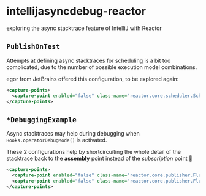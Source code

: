 # intellijasyncdebug-reactor
exploring the async stacktrace feature of IntelliJ with Reactor


## `PublishOnTest`
Attempts at defining async stacktraces for scheduling is a bit too complicated, due to the number of possible execution model combinations.

egor from JetBrains offered this configuration, to be explored again:

```xml
<capture-points>
  <capture-point enabled="false" class-name="reactor.core.scheduler.Scheduler$Worker" method-name="schedule" capture-key-expression="param_0" insert-class-name="reactor.core.scheduler.WorkerTask" insert-method-name="call" insert-key-expression="task" />
</capture-points>
``` 

## `*DebuggingExample`
Async stacktraces may help during debugging when `Hooks.operatorDebugMode()` is activated.

These 2 configurations help by shortcircuiting the whole detail of the stacktrace back to the **assembly** point instead of the _subscription_ point :tada:

```xml
<capture-points>
  <capture-point enabled="false" class-name="reactor.core.publisher.Flux" method-name="onAssembly" capture-key-expression="param_0" insert-class-name="reactor.core.publisher.Flux" insert-method-name="subscribe" insert-key-expression="this" />
  <capture-point enabled="false" class-name="reactor.core.publisher.FluxOnAssembly" method-name="&lt;init&gt;" capture-key-expression="this" insert-class-name="reactor.core.publisher.FluxOnAssembly" insert-method-name="subscribe" insert-key-expression="param_1" />
</capture-points>
```

